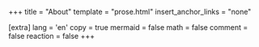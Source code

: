 +++
title = "About"
template = "prose.html"
insert_anchor_links = "none"

[extra]
lang = 'en'
copy = true
mermaid = false
math = false
comment = false
reaction = false
+++
